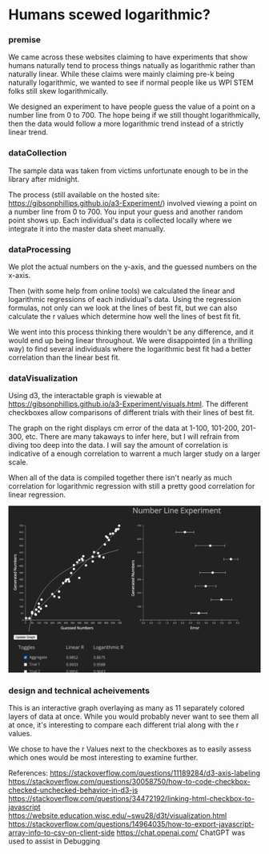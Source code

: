 # Humans scewed logarithmic?

### premise

We came across these websites claiming to have experiments that show humans naturally tend to process things natually as logarithmic rather than naturally linear. While these claims were mainly claiming pre-k being naturally logarithmic, we wanted to see if normal people like us WPI STEM folks still skew logarithmically. 

We designed an experiment to have people guess the value of a point on a number line from 0 to 700. The hope being if we still thought logarithmically, then the data would follow a more logarithmic trend instead of a strictly linear trend. 

### dataCollection

The sample data was taken from victims unfortunate enough to be in the library after midnight. 

The process (still available on the hosted site: https://gibsonphillips.github.io/a3-Experiment/) involved viewing a point on a number line from 0 to 700. You input your guess and another random point shows up. Each individual's data is collected locally where we integrate it into the master data sheet manually. 

### dataProcessing
We plot the actual numbers on the y-axis, and the guessed numbers on the x-axis. 

Then (with some help from online tools) we calculated the linear and logarithmic regressions of each individual's data. Using the regression formulas, not only can we look at the lines of best fit, but we can also calculate the r values which determine how well the lines of best fit fit. 

We went into this process thinking there wouldn't be any difference, and it would end up being linear throughout. We were disappointed (in a thrilling way) to find several individuals where the logarithmic best fit had a better correlation than the linear best fit. 

### dataVisualization

Using d3, the interactable graph is viewable at https://gibsonphillips.github.io/a3-Experiment/visuals.html. The different checkboxes allow comparisons of different trials with their lines of best fit. 

The graph on the right displays cm error of the data at 1-100, 101-200, 201-300, etc. 
There are many takaways to infer here, but I will refrain from diving too deep into the data. I will say the amount of correlation is indicative of a enough correlation to warrent a much larger study on a larger scale. 

When all of the data is compiled together there isn't nearly as much correlation for logarithmic regression with still a pretty good correlation for linear regression. 

![website](img/screenshot-of-site)

### design and technical acheivements

This is an interactive graph overlaying as many as 11 separately colored layers of data at once. While you would probably never want to see them all at once, it's interesting to compare each different trial along with the r values. 

We chose to have the r Values next to the checkboxes as to easily assess which ones would be most interesting to examine further. 

References:
https://stackoverflow.com/questions/11189284/d3-axis-labeling
https://stackoverflow.com/questions/30058750/how-to-code-checkbox-checked-unchecked-behavior-in-d3-js
https://stackoverflow.com/questions/34472192/linking-html-checkbox-to-javascript
https://website.education.wisc.edu/~swu28/d3t/visualization.html
https://stackoverflow.com/questions/14964035/how-to-export-javascript-array-info-to-csv-on-client-side
https://chat.openai.com/
ChatGPT was used to assist in Debugging
